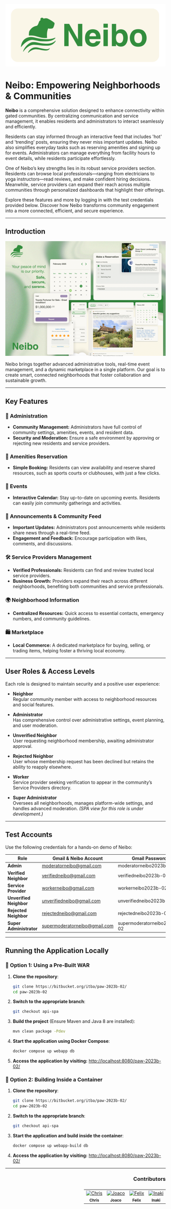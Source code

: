<div align="center">

[![Neibo App Logo][repo_logo_img]][page_url]

</div>

# Neibo: Empowering Neighborhoods & Communities

**Neibo** is a comprehensive solution designed to enhance connectivity within gated communities. By centralizing communication and service management, it enables residents and administrators to interact seamlessly and efficiently.

Residents can stay informed through an interactive feed that includes 'hot' and 'trending' posts, ensuring they never miss important updates. Neibo also simplifies everyday tasks such as reserving amenities and signing up for events. Administrators can manage everything from facility hours to event details, while residents participate effortlessly.

One of Neibo’s key strengths lies in its robust service providers section. Residents can browse local professionals—ranging from electricians to yoga instructors—read reviews, and make confident hiring decisions. Meanwhile, service providers can expand their reach across multiple communities through personalized dashboards that highlight their offerings.

Explore these features and more by logging in with the test credentials provided below. Discover how Neibo transforms community engagement into a more connected, efficient, and secure experience.

---

## Introduction

[![Neibo Presentation][neibo_presentation]][page_url]

Neibo brings together advanced administrative tools, real-time event management, and a dynamic marketplace in a single platform. Our goal is to create smart, connected neighborhoods that foster collaboration and sustainable growth.

---

## Key Features

### 🏢 Administration
- **Community Management:** Administrators have full control of community settings, amenities, events, and resident data.
- **Security and Moderation:** Ensure a safe environment by approving or rejecting new residents and service providers.

### 🎾 Amenities Reservation
- **Simple Booking:** Residents can view availability and reserve shared resources, such as sports courts or clubhouses, with just a few clicks.

### 📅 Events
- **Interactive Calendar:** Stay up-to-date on upcoming events. Residents can easily join community gatherings and activities.

### 📢 Announcements & Community Feed
- **Important Updates:** Administrators post announcements while residents share news through a real-time feed.
- **Engagement and Feedback:** Encourage participation with likes, comments, and discussions.

### 🛠️ Service Providers Management
- **Verified Professionals:** Residents can find and review trusted local service providers.
- **Business Growth:** Providers expand their reach across different neighborhoods, benefiting both communities and service professionals.

### 🌍 Neighborhood Information
- **Centralized Resources:** Quick access to essential contacts, emergency numbers, and community guidelines.

### 🛍️ Marketplace
- **Local Commerce:** A dedicated marketplace for buying, selling, or trading items, helping foster a thriving local economy.

---

## User Roles & Access Levels

Each role is designed to maintain security and a positive user experience:

- **Neighbor**  
  Regular community member with access to neighborhood resources and social features.

- **Administrator**  
  Has comprehensive control over administrative settings, event planning, and user moderation.

- **Unverified Neighbor**  
  User requesting neighborhood membership, awaiting administrator approval.

- **Rejected Neighbor**  
  User whose membership request has been declined but retains the ability to reapply elsewhere.

- **Worker**  
  Service provider seeking verification to appear in the community’s Service Providers directory.

- **Super Administrator**  
  Oversees all neighborhoods, manages platform-wide settings, and handles advanced moderation. *(SPA view for this role is under development.)*

---

## Test Accounts

Use the following credentials for a hands-on demo of Neibo:

| **Role**                | **Gmail & Neibo Account**    | **Gmail Password**           | **Neibo Password**  |
|-------------------------|------------------------------|------------------------------|---------------------|
| **Admin**               | moderatorneibo@gmail.com     | moderatorneibo2023b-02       | moderatorneibo      |
| **Verified Neighbor**   | verifiedneibo@gmail.com      | verifiedneibo2023b-02        | verifiedneibo       |
| **Service Provider**    | workerneibo@gmail.com        | workerneibo2023b-02          | workerneibo         |
| **Unverified Neighbor** | unverifiedneibo@gmail.com    | unverifiedneibo2023b-02      | unverifiedneibo     |
| **Rejected Neighbor**   | rejectedneibo@gmail.com      | rejectedneibo2023b-02        | rejectedneibo       |
| **Super Administrator** | supermoderatorneibo@gmail.com    | supermoderatorneibo2023b-02      | supermoderatorneibo     |

---


## Running the Application Locally

### 🚀 Option 1: Using a Pre-Built WAR
1. **Clone the repository**:
   ```sh
   git clone https://bitbucket.org/itba/paw-2023b-02/
   cd paw-2023b-02
   ```
   
2. **Switch to the appropriate branch**:
   ```sh
   git checkout api-spa
   ``` 
   

3. **Build the project** (Ensure Maven and Java 8 are installed):
   ```sh
   mvn clean package -Pdev
   ```  
   
4. **Start the application using Docker Compose**:
   ```sh
   docker compose up webapp db
   ```  
5. **Access the application by visiting:** [http://localhost:8080/paw-2023b-02/](http://localhost:8080/paw-2023b-02/)

### 🐳 Option 2: Building Inside a Container
1. **Clone the repository**:
   ```sh
   git clone https://bitbucket.org/itba/paw-2023b-02/
   cd paw-2023b-02
   ```  
   
2. **Switch to the appropriate branch**:
   ```sh
   git checkout api-spa
   ```  
   
3. **Start the application and build inside the container**:
   ```sh
   docker compose up webapp-build db
   ```
4. **Access the application by visiting:** [http://localhost:8080/paw-2023b-02/](http://localhost:8080/paw-2023b-02/)

---

<h3 style="width: 100%; display: flex; flex-direction: row; justify-content: end; align-items: center;"> Contributors</h3>

<table style="width: 100%; display: flex; flex-direction: row; justify-content: end; align-items: center;">
<tr>
<td align="center">
<a href="https://github.com/cijjas">
<img src="https://avatars.githubusercontent.com/u/95446446?v=4" width="50px;" alt="Chris"/>
<br /><sub><b>Chris</b></sub>
</a>
</td>
<td align="center">
<a href="https://github.com/JoacoGirod">
<img src="https://avatars.githubusercontent.com/u/62113898?v=4" width="50px;" alt="Joaco"/>
<br /><sub><b>Joaco</b></sub>
</a>
</td>
<td align="center">
<a href="https://github.com/flopezmenardi">
<img src="https://avatars.githubusercontent.com/u/95313072?v=4" width="50px;" alt="Felix"/>
<br /><sub><b>Felix</b></sub>
</a>
</td>
<td align="center">
<a href="https://github.com/meursault00">
<img src="https://avatars.githubusercontent.com/u/95638674?v=4" width="50px;" alt="Inaki"/>
<br /><sub><b>Inaki</b></sub>
</a>
</td>
</tr>
</table>


<!-- Go -->

<!-- Repository -->

[page_url]: http://old-pawserver.it.itba.edu.ar/paw-2023b-02
[repo_logo_img]: /frontend/src/assets/images/banner_neibo.png
[neibo_presentation]: /frontend/src/assets/images/v2.png

<!-- Project -->

<!-- Author -->

<!-- Readme links -->

<!-- Other projects links -->

